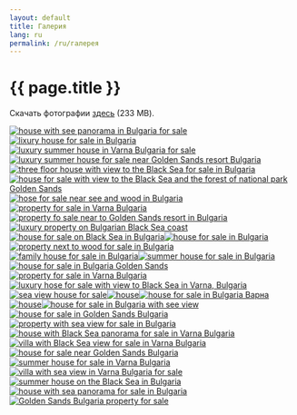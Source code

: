 ```yaml
---
layout: default
title: Галерия
lang: ru
permalink: /ru/галерея
---
```

<h1 class="title">{{ page.title }}</h1>
<div class="clear"></div>
<p>Cкачать фотографии <a href="https://github.com/yourgoldensandshouse/yourgoldensandshouse/releases/download/v1.0.0/www.YourGoldenSandsHouse.com-gallery-fullsize.zip" title="">здесь</a> (233 MB).</p>
<p><a title="house with see panorama in Bulgaria for sale" rel="lightbox[gallery]" href="/static/gallery/800/www.YourGoldenSandsHouse.com_53.jpg"> <img title="house with see panorama in Bulgaria for sale" src="/static/gallery/310/sc_www.YourGoldenSandsHouse.com_53.jpg" alt="house with see panorama in Bulgaria for sale" /></a><a title="lixury house for sale in Bulgaria" rel="lightbox[gallery]" href="/static/gallery/800/www.YourGoldenSandsHouse.com_38.jpg"><img title="lixury house for sale in Bulgaria" src="/static/gallery/310/sc_www.YourGoldenSandsHouse.com_38.jpg" alt="lixury house for sale in Bulgaria" /></a><a title="luxury summer house in Varna Bulgaria for sale" rel="lightbox[gallery]" href="/static/gallery/800/www.YourGoldenSandsHouse.com_37.jpg"><img title="luxury summer house in Varna Bulgaria for sale" src="/static/gallery/310/sc_www.YourGoldenSandsHouse.com_37.jpg" alt="luxury summer house in Varna Bulgaria for sale" /></a><a title="luxury summer house for sale near Golden Sands resort Bulgaria" rel="lightbox[gallery]" href="/static/gallery/800/www.YourGoldenSandsHouse.com_36.jpg"><img title="luxury summer house for sale near Golden Sands resort Bulgaria" src="/static/gallery/310/sc_www.YourGoldenSandsHouse.com_36.jpg" alt="luxury summer house for sale near Golden Sands resort Bulgaria" /></a><a title="three floor house with view to the Black Sea for sale in Bulgaria" rel="lightbox[gallery]" href="/static/gallery/800/www.YourGoldenSandsHouse.com_29.jpg"><img title="three floor house with view to the Black Sea for sale in Bulgaria" src="/static/gallery/310/sc_www.YourGoldenSandsHouse.com_29.jpg" alt="three floor house with view to the Black Sea for sale in Bulgaria" /></a><a title="house for sale with view to the Black Sea and the forest of national park Golden Sands" rel="lightbox[gallery]" href="/static/gallery/800/www.YourGoldenSandsHouse.com_28.jpg"><img title="house for sale with view to the Black Sea and the forest of national park Golden Sands" src="/static/gallery/310/sc_www.YourGoldenSandsHouse.com_28.jpg" alt="house for sale with view to the Black Sea and the forest of national park Golden Sands" /></a><a title="hose for sale near see and wood in Bulgaria" rel="lightbox[gallery]" href="/static/gallery/800/www.YourGoldenSandsHouse.com_27.jpg"><img title="hose for sale near see and wood in Bulgaria" src="/static/gallery/310/sc_www.YourGoldenSandsHouse.com_27.jpg" alt="hose for sale near see and wood in Bulgaria" /></a><a title="property for sale in Varna Bulgaria" rel="lightbox[gallery]" href="/static/gallery/800/www.YourGoldenSandsHouse.com_26.jpg"><img title="property for sale in Varna Bulgaria" src="/static/gallery/310/sc_www.YourGoldenSandsHouse.com_26.jpg" alt="property for sale in Varna Bulgaria" /></a><a title="property fo sale near to Golden Sands resort in Bulgaria" rel="lightbox[gallery]" href="/static/gallery/800/www.YourGoldenSandsHouse.com_34.jpg"><img title="property fo sale near to Golden Sands resort in Bulgaria" src="/static/gallery/310/sc_www.YourGoldenSandsHouse.com_34.jpg" alt="property fo sale near to Golden Sands resort in Bulgaria" /></a><a title="luxury property on Bulgarian Black Sea coast" rel="lightbox[gallery]" href="/static/gallery/800/www.YourGoldenSandsHouse.com_30.jpg"><img title="luxury property on Bulgarian Black Sea coast" src="/static/gallery/310/sc_www.YourGoldenSandsHouse.com_30.jpg" alt="luxury property on Bulgarian Black Sea coast" /></a><a title="house for sale on Black Sea in Bulgaria" rel="lightbox[gallery]" href="/static/gallery/800/www.YourGoldenSandsHouse.com_32.jpg"><img title="house for sale on Black Sea in Bulgaria" src="/static/gallery/310/sc_www.YourGoldenSandsHouse.com_32.jpg" alt="house for sale on Black Sea in Bulgaria" /></a><a title="house for sale in Bulgaria" rel="lightbox[gallery]" href="/static/gallery/800/www.YourGoldenSandsHouse.com_01.jpg"><img title="house for sale in Bulgaria" src="/static/gallery/310/sc_www.YourGoldenSandsHouse.com_01.jpg" alt="house for sale in Bulgaria" /></a><a title="property next to wood for sale in Bulgaria" rel="lightbox[gallery]" href="/static/gallery/800/www.YourGoldenSandsHouse.com_25.jpg"><img title="property next to wood for sale in Bulgaria" src="/static/gallery/310/sc_www.YourGoldenSandsHouse.com_25.jpg" alt="property next to wood for sale in Bulgaria" /></a><a title="family house for sale in Bulgaria" rel="lightbox[gallery]" href="/static/gallery/800/www.YourGoldenSandsHouse.com_22.jpg"><img title="family house for sale in Bulgaria" src="/static/gallery/310/sc_www.YourGoldenSandsHouse.com_22.jpg" alt="family house for sale in Bulgaria" /></a><a title="summer house for sale in Bulgaria" rel="lightbox[gallery]" href="/static/gallery/800/www.YourGoldenSandsHouse.com_21.jpg"><img title="summer house for sale in Bulgaria" src="/static/gallery/310/sc_www.YourGoldenSandsHouse.com_21.jpg" alt="summer house for sale in Bulgaria" /></a><a title="house for sale in Bulgaria Golden Sands" rel="lightbox[gallery]" href="/static/gallery/800/www.YourGoldenSandsHouse.com_03.jpg"><img title="house for sale in Bulgaria Golden Sands" src="/static/gallery/310/sc_www.YourGoldenSandsHouse.com_03.jpg" alt="house for sale in Bulgaria Golden Sands" /></a><a title="property for sale in Varna Bulgaria" rel="lightbox[gallery]" href="/static/gallery/800/www.YourGoldenSandsHouse.com_02.jpg"><img title="property for sale in Varna Bulgaria" src="/static/gallery/310/sc_www.YourGoldenSandsHouse.com_02.jpg" alt="property for sale in Varna Bulgaria" /></a><a title="luxury hose for sale with view to Black Sea in Varna, Bulgaria" rel="lightbox[gallery]" href="/static/gallery/800/www.YourGoldenSandsHouse.com_40.jpg"><img title="luxury hose for sale with view to Black Sea in Varna, Bulgaria" src="/static/gallery/310/sc_www.YourGoldenSandsHouse.com_40.jpg" alt="luxury hose for sale with view to Black Sea in Varna, Bulgaria" /></a><a title="sea view house for sale" rel="lightbox[gallery]" href="/static/gallery/800/www.YourGoldenSandsHouse.com_42.jpg"><img title="sea view house for sale" src="/static/gallery/310/sc_www.YourGoldenSandsHouse.com_42.jpg" alt="sea view house for sale" /></a><a title="house" rel="lightbox[gallery]" href="/static/gallery/800/www.YourGoldenSandsHouse.com_41.jpg"><img title="house" src="/static/gallery/310/sc_www.YourGoldenSandsHouse.com_41.jpg" alt="house" /></a><a title="house for sale in Bulgaria Варна" rel="lightbox[gallery]" href="/static/gallery/800/www.YourGoldenSandsHouse.com_05.jpg"><img title="house for sale in Bulgaria Варна" src="/static/gallery/310/sc_www.YourGoldenSandsHouse.com_05.jpg" alt="house for sale in Bulgaria Варна" /></a><a title="house" rel="lightbox[gallery]" href="/static/gallery/800/www.YourGoldenSandsHouse.com_11.jpg"><img title="house" src="/static/gallery/310/sc_www.YourGoldenSandsHouse.com_11.jpg" alt="house" /></a><a title="house for sale in Bulgaria with see view" rel="lightbox[gallery]" href="/static/gallery/800/www.YourGoldenSandsHouse.com_44.jpg"><img title="house for sale in Bulgaria with see view" src="/static/gallery/310/sc_www.YourGoldenSandsHouse.com_44.jpg" alt="house for sale in Bulgaria with see view" /></a><a title="house for sale in Golden Sands Bulgaria" rel="lightbox[gallery]" href="/static/gallery/800/www.YourGoldenSandsHouse.com_45.jpg"><img title="house for sale in Golden Sands Bulgaria" src="/static/gallery/310/sc_www.YourGoldenSandsHouse.com_45.jpg" alt="house for sale in Golden Sands Bulgaria" /></a><a title="property with sea view for sale in Bulgaria" rel="lightbox[gallery]" href="/static/gallery/800/www.YourGoldenSandsHouse.com_46.jpg"><img title="property with sea view for sale in Bulgaria" src="/static/gallery/310/sc_www.YourGoldenSandsHouse.com_46.jpg" alt="property with sea view for sale in Bulgaria" /></a><a title="house with Black Sea panorama for sale in Varna Bulgaria" rel="lightbox[gallery]" href="/static/gallery/800/www.YourGoldenSandsHouse.com_56.jpg"><img title="house with Black Sea panorama for sale in Varna Bulgaria" src="/static/gallery/310/sc_www.YourGoldenSandsHouse.com_56.jpg" alt="house with Black Sea panorama for sale in Varna Bulgaria" /></a><a title="villa with Black Sea view for sale in Varna Bulgaria" rel="lightbox[gallery]" href="/static/gallery/800/www.YourGoldenSandsHouse.com_47.jpg"><img title="villa with Black Sea view for sale in Varna Bulgaria" src="/static/gallery/310/sc_www.YourGoldenSandsHouse.com_47.jpg" alt="villa with Black Sea view for sale in Varna Bulgaria" /></a><a title="house for sale near Golden Sands Bulgaria" rel="lightbox[gallery]" href="/static/gallery/800/www.YourGoldenSandsHouse.com_07.jpg"><img title="house for sale near Golden Sands Bulgaria" src="/static/gallery/310/sc_www.YourGoldenSandsHouse.com_07.jpg" alt="house for sale near Golden Sands Bulgaria" /></a><a title="summer house for sale in Varna Bulgaria" rel="lightbox[gallery]" href="/static/gallery/800/www.YourGoldenSandsHouse.com_08.jpg"><img title="summer house for sale in Varna Bulgaria" src="/static/gallery/310/sc_www.YourGoldenSandsHouse.com_08.jpg" alt="summer house for sale in Varna Bulgaria" /></a><a title="villa with sea view in Varna Bulgaria for sale" rel="lightbox[gallery]" href="/static/gallery/800/www.YourGoldenSandsHouse.com_48.jpg"><img title="villa with sea view in Varna Bulgaria for sale" src="/static/gallery/310/sc_www.YourGoldenSandsHouse.com_48.jpg" alt="villa with sea view in Varna Bulgaria for sale" /></a><a title="summer house on the Black Sea in Bulgaria" rel="lightbox[gallery]" href="/static/gallery/800/www.YourGoldenSandsHouse.com_52.jpg"><img title="summer house on the Black Sea in Bulgaria" src="/static/gallery/310/sc_www.YourGoldenSandsHouse.com_52.jpg" alt="summer house on the Black Sea in Bulgaria" /></a><a title="house with sea panorama for sale in Bulgaria" rel="lightbox[gallery]" href="/static/gallery/800/www.YourGoldenSandsHouse.com_50.jpg"><img title="house with sea panorama for sale in Bulgaria" src="/static/gallery/310/sc_www.YourGoldenSandsHouse.com_50.jpg" alt="house with sea panorama for sale in Bulgaria" /></a><a title="Golden Sands Bulgaria property for sale" rel="lightbox[gallery]" href="/static/gallery/800/www.YourGoldenSandsHouse.com_51.jpg"><img title="Golden Sands Bulgaria property for sale" src="/static/gallery/310/sc_www.YourGoldenSandsHouse.com_51.jpg" alt="Golden Sands Bulgaria property for sale" /></a></p>
<script type="text/javascript"><!--
$$('img').each(function(item){item.setAttribute('title', '')});
$$('a').each(function(item){item.setAttribute('title', '')});
// --></script>
